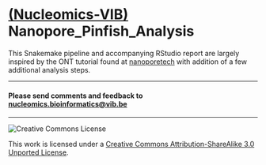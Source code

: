 [(Nucleomics-VIB)](https://github.com/Nucleomics-VIB)
Nanopore_Pinfish_Analysis
==========

This Snakemake pipeline and accompanying RStudio report are largely inspired by the ONT tutorial found at [nanoporetech](https://github.com/nanoporetech/ont_tutorial_pinfish) with addition of a few additional analysis steps.

<hr>

<h4>Please send comments and feedback to <a href="mailto:nucleomics.bioinformatics@vib.be">nucleomics.bioinformatics@vib.be</a></h4>

<hr>

![Creative Commons License](http://i.creativecommons.org/l/by-sa/3.0/88x31.png?raw=true)

This work is licensed under a [Creative Commons Attribution-ShareAlike 3.0 Unported License](http://creativecommons.org/licenses/by-sa/3.0/).
